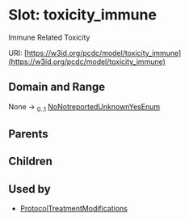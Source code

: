 
# Slot: toxicity_immune


Immune Related Toxicity

URI: [https://w3id.org/pcdc/model/toxicity_immune](https://w3id.org/pcdc/model/toxicity_immune)


## Domain and Range

None &#8594;  <sub>0..1</sub> [NoNotreportedUnknownYesEnum](NoNotreportedUnknownYesEnum.md)

## Parents


## Children


## Used by

 * [ProtocolTreatmentModifications](ProtocolTreatmentModifications.md)
